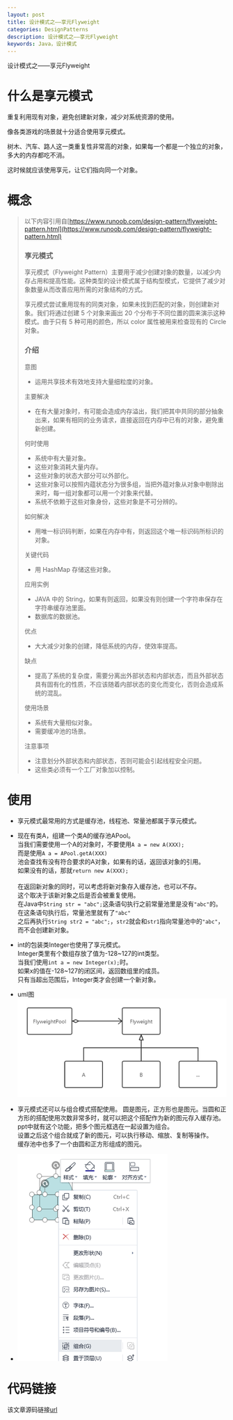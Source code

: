 ```yaml
---
layout: post
title: 设计模式之——享元Flyweight
categories: DesignPatterns
description: 设计模式之——享元Flyweight
keywords: Java，设计模式
---
```


设计模式之——享元Flyweight

# 什么是享元模式

重复利用现有对象，避免创建新对象，减少对系统资源的使用。

像各类游戏的场景就十分适合使用享元模式。

树木、汽车、路人这一类重复性非常高的对象，如果每一个都是一个独立的对象，多大的内存都吃不消。

这时候就应该使用享元，让它们指向同一个对象。

# 概念

> 以下内容引用自[https://www.runoob.com/design-pattern/flyweight-pattern.html](https://www.runoob.com/design-pattern/flyweight-pattern.html)
> 
> ### 享元模式
> 享元模式（Flyweight Pattern）主要用于减少创建对象的数量，以减少内存占用和提高性能。这种类型的设计模式属于结构型模式，它提供了减少对象数量从而改善应用所需的对象结构的方式。
> 
> 享元模式尝试重用现有的同类对象，如果未找到匹配的对象，则创建新对象。我们将通过创建 5 个对象来画出 20 个分布于不同位置的圆来演示这种模式。由于只有 5 种可用的颜色，所以 color 属性被用来检查现有的 Circle 对象。
> 
> ### 介绍
> 意图
> - 运用共享技术有效地支持大量细粒度的对象。
> 
> 主要解决
> - 在有大量对象时，有可能会造成内存溢出，我们把其中共同的部分抽象出来，如果有相同的业务请求，直接返回在内存中已有的对象，避免重新创建。
> 
> 何时使用
> - 系统中有大量对象。
> - 这些对象消耗大量内存。 
> - 这些对象的状态大部分可以外部化。 
> - 这些对象可以按照内蕴状态分为很多组，当把外蕴对象从对象中剔除出来时，每一组对象都可以用一个对象来代替。 
> - 系统不依赖于这些对象身份，这些对象是不可分辨的。
> 
> 如何解决
> - 用唯一标识码判断，如果在内存中有，则返回这个唯一标识码所标识的对象。
> 
> 关键代码
> - 用 HashMap 存储这些对象。
> 
> 应用实例
> - JAVA 中的 String，如果有则返回，如果没有则创建一个字符串保存在字符串缓存池里面。
> - 数据库的数据池。
> 
> 优点
> - 大大减少对象的创建，降低系统的内存，使效率提高。
> 
> 缺点
> - 提高了系统的复杂度，需要分离出外部状态和内部状态，而且外部状态具有固有化的性质，不应该随着内部状态的变化而变化，否则会造成系统的混乱。
> 
> 使用场景
> - 系统有大量相似对象。
> - 需要缓冲池的场景。
> 
> 注意事项
> - 注意划分外部状态和内部状态，否则可能会引起线程安全问题。 
> - 这些类必须有一个工厂对象加以控制。

# 使用
- 享元模式最常用的方式是缓存池，线程池、常量池都属于享元模式。

- 现在有类A，组建一个类A的缓存池APool。<br>
当我们需要使用一个A的对象时，不要使用`A a = new A(XXX);`<br>
而是使用`A a = APool.getA(XXX)`<br>
池会查找有没有符合要求的A对象，如果有的话，返回该对象的引用。<br>
如果没有的话，那就`return new A(XXX);`<br><br>
在返回新对象的同时，可以考虑将新对象存入缓存池，也可以不存。<br>
这个取决于该新对象之后是否会被重复使用。<br>
在Java中`String str = "abc";`这条语句执行之前常量池里是没有`"abc"`的。<br>
在这条语句执行后，常量池里就有了`"abc"`<br>
之后再执行`String str2 = "abc";`，`str2`就会和`str1`指向常量池中的`"abc"`，而不会创建新对象。

- int的包装类Integer也使用了享元模式。<br>
Integer类里有个数组存放了值为-128~127的int类型。<br>
当我们使用`int a = new Integer(x);`时。<br>
如果x的值在-128~127的闭区间，返回数组里的成员。<br>
只有当超出范围后，Integer类才会创建一个新对象。<br>

- uml图<br>
![enter description here](/images/posts/designpatterns/flyweight/flyweight.png)

- 享元模式还可以与组合模式搭配使用。
圆是图元，正方形也是图元。当圆和正方形的搭配使用次数非常多时，就可以把这个搭配作为新的图元存入缓存池。<br>
ppt中就有这个功能，把多个图元框选在一起设置为组合。<br>
设置之后这个组合就成了新的图元，可以执行移动、缩放、复制等操作。<br>
缓存池中也多了一个由圆和正方形组成的图元。<br>
- ![enter description here](/images/posts/designpatterns/flyweight/composite.png)


# 代码链接
该文章源码链接[url](url)